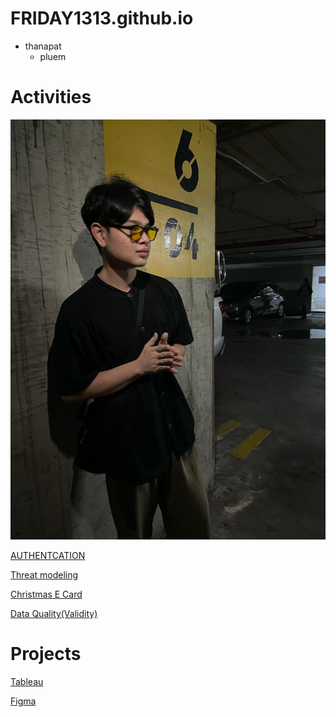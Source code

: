 # FRIDAY1313.github.io

- thanapat
   - pluem 
  
# Activities 

![alt text](image/Profliepluem.jpg)

[AUTHENTCATION](authentication)

[Threat modeling](threat-modeling)

[Christmas E Card](christmascard.md)

[Data Quality(Validity)](validity.md)

# Projects

[Tableau](https://public.tableau.com/app/profile/thanapat.uraiwong/viz/DLC_17289995934840/Dashboard1)

[Figma](https://www.figma.com/proto/UVJpegrsULkmRJZ7wIYz5j/%E0%B8%A3%E0%B8%A7%E0%B8%A1?node-id=69-14&starting-point-node-id=69%3A14&t=sqwG9n9W7UXo6ndU-1)

[](https://my-demo-nextjs-clby.vercel.app/products)
